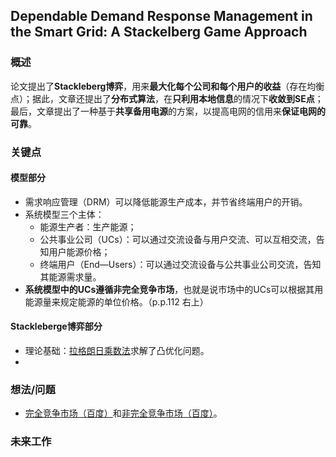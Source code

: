 ## Dependable Demand Response Management in the Smart Grid: A Stackelberg Game Approach


### 概述

论文提出了**Stackleberg博弈**，用来**最大化每个公司和每个用户的收益**（存在均衡点）；据此，文章还提出了**分布式算法**，在**只利用本地信息**的情况下**收敛到SE点**；最后，文章提出了一种基于**共享备用电源**的方案，以提高电网的信用来**保证电网的可靠**。


### 关键点

#### 模型部分

- 需求响应管理（DRM）可以降低能源生产成本，并节省终端用户的开销。
- 系统模型三个主体：
	- 能源生产者：生产能源；
	- 公共事业公司（UCs）：可以通过交流设备与用户交流、可以互相交流，告知用户能源价格；
	- 终端用户（End—Users）：可以通过交流设备与公共事业公司交流，告知其能源需求量。
- **系统模型中的UCs遵循非完全竞争市场**，也就是说市场中的UCs可以根据其用能源量来规定能源的单位价格。（p.p.112 右上）

#### Stackleberge博弈部分

- 理论基础：[拉格朗日乘数法](https://en.wikipedia.org/wiki/Lagrange_multiplier)求解了凸优化问题。
- 



### 想法/问题

- [完全竞争市场（百度）](https://baike.baidu.com/item/完全竞争市场/499651?fr=aladdin)和[非完全竞争市场（百度）](https://baike.baidu.com/item/不完全竞争市场/8764714)。


### 未来工作








